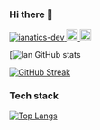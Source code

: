 ### Hi there 👋

<p align="left"> 
  <a href="https://github.com/ianatics-dev/ianatics-dev/">
    <img src="https://komarev.com/ghpvc/?username=ianatics-dev" alt="ianatics-dev" />
  </a>
  <a href="http://twitter.com/ianatics123">
    <img height="20" src="https://img.shields.io/twitter/follow/ianatics123?label=Twitter&logo=twitter&style=flat" />
  </a>
  <a href="https://github.com/ianatics-dev">
    <img height="20" src="https://img.shields.io/github/followers/ianatics-dev?label=follow&logo=github&style=flat" />
  </a>
<!--   <a href="https://www.reddit.com/user/arceduardvincent">
    <img height="20" src="https://img.shields.io/reddit/user-karma/combined/arceduardvincent?label=Reddit&logo=reddit&style=flat" />
  </a> -->
  <!-- <a href="https://stackoverflow.com/users/3788603/arceduardvincent">
    <img height="20" src="https://img.shields.io/stackexchange/stackoverflow/r/3788603?label=StackOverflow&logo=stack-overflow&style=flat" />
  </a> -->
</p>

[![Ian GitHub stats](https://github-readme-stats.vercel.app/api?username=ianatics-dev&show_icons=true&theme=highcontrast)
<!-- [![GitHub Streak](https://github-readme-streak-stats.herokuapp.com/?user=ianatics-dev&theme&theme=dark)](https://git.io/streak-stats) -->
[![GitHub Streak](http://github-readme-streak-stats.herokuapp.com?user=ianatics-dev&theme=tokyonight)](https://git.io/streak-stats)

### Tech stack

[![Top Langs](https://github-readme-stats.vercel.app/api/top-langs/?username=ianatics-dev)](https://github.com/anuraghazra/github-readme-stats)



